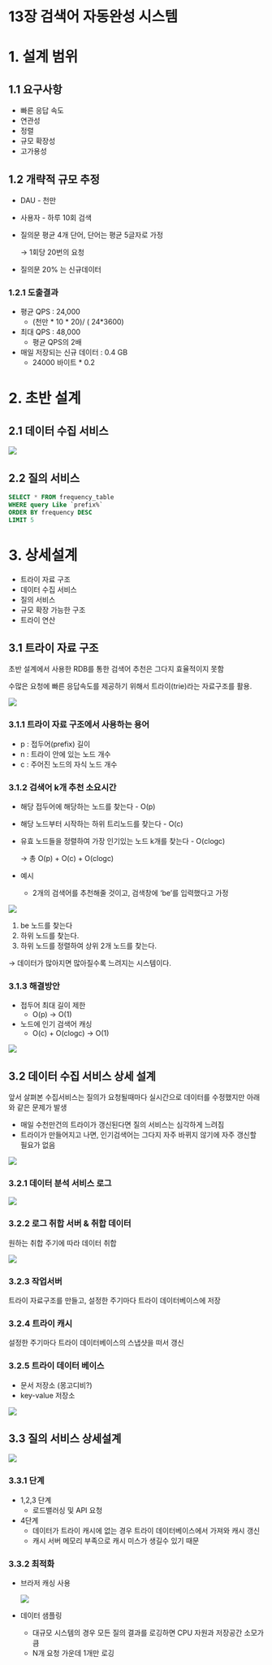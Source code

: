 # 13장 검색어 자동완성 시스템

# 1. 설계 범위

## 1.1 요구사항

- 빠른 응답 속도
- 연관성
- 정렬
- 규모 확장성
- 고가용성

## 1.2 개략적 규모 추정

- DAU - 천만
- 사용자 - 하루 10회 검색
- 질의문 평균 4개 단어, 단어는 평균 5글자로 가정

  → 1회당 20번의 요청

- 질의문 20% 는 신규데이터

### 1.2.1 도출결과

- 평균 QPS : 24,000
    - (천만 * 10 * 20)/ ( 24*3600)
- 최대 QPS : 48,000
    - 평균 QPS의 2배
- 매일 저장되는 신규 데이터 : 0.4 GB
    - 24000 바이트 * 0.2

# 2. 초반 설계

## 2.1 데이터 수집 서비스

<img src="1.png"/>

## 2.2 질의 서비스

```sql
SELECT * FROM frequency_table 
WHERE query Like `prefix%`
ORDER BY frequency DESC
LIMIT 5
```

# 3. 상세설계

- 트라이 자료 구조
- 데이터 수집 서비스
- 질의 서비스
- 규모 확장 가능한 구조
- 트라이 연산

## 3.1 트라이 자료 구조

초반 설계에서 사용한 RDB를 통한 검색어 추천은 그다지 효율적이지 못함

수많은 요청에 빠른 응답속도를 제공하기 위해서 트라이(trie)라는 자료구조를 활용.

<img src="2.png"/>

### 3.1.1 트라이 자료 구조에서 사용하는 용어

- p : 접두어(prefix) 길이
- n : 트라이 안에 있는 노드 개수
- c : 주어진 노드의 자식 노드 개수

### 3.1.2 검색어 k개 추천 소요시간

- 해당 접두어에 해당하는 노드를 찾는다 - O(p)
- 해당 노드부터 시작하는 하위 트리노드를 찾는다 - O(c)
- 유효 노드들을 정렬하여 가장 인기있는 노드 k개를 찾는다 - O(clogc)

  → 총 O(p) + O(c) + O(clogc)


- 예시
    - 2개의 검색어를 추천해줄 것이고, 검색창에 ‘be’를 입력했다고 가정

<img src="3.png"/>

1. be 노드를 찾는다
2. 하위 노드를 찾는다.
3. 하위 노드를 정렬하여 상위 2개 노드를 찾는다.

→ 데이터가 많아지면 많아질수록 느려지는 시스템이다.

### 3.1.3 해결방안

- 접두어 최대 길이 제한
    - O(p) → O(1)
- 노드에 인기 검색어 캐싱
    - O(c) + O(clogc) → O(1)

<img src="4.png"/>

## 3.2 데이터 수집 서비스 상세 설계

앞서 살펴본 수집서비스는 질의가 요청될때마다 실시간으로 데이터를 수정했지만 아래와 같은 문제가 발생

- 매일 수천만건의 트라이가 갱신된다면 질의 서비스는 심각하게 느려짐
- 트라이가 만들어지고 나면, 인기검색어는 그다지 자주 바뀌지 않기에 자주 갱신할 필요가 없음

<img src="5.png"/>

### 3.2.1 데이터 분석 서비스 로그

<img src="6.png"/>

### 3.2.2 로그 취합 서버 & 취합 데이터

원하는 취합 주기에 따라 데이터 취합

<img src="7.png"/>

### 3.2.3 작업서버

트라이 자료구조를 만들고, 설정한 주기마다 트라이 데이터베이스에 저장

### 3.2.4 트라이 캐시

설정한 주기마다 트라이 데이터베이스의 스냅샷을 떠서 갱신

### 3.2.5 트라이 데이터 베이스

- 문서 저장소 (몽고디비?)
- key-value 저장소

<img src="8.png"/>

## 3.3 질의 서비스 상세설계

<img src="9.png"/>

### 3.3.1 단계

- 1,2,3 단계
    - 로드밸러싱 및 API 요청
- 4단계
    - 데이터가 트라이 캐시에 없는 경우 트라이 데이터베이스에서 가져와 캐시 갱신
    - 캐시 서버 메모리 부족으로 캐시 미스가 생길수 있기 때문

### 3.3.2 최적화

- 브라저 캐싱 사용

  <img src="10.png"/>

- 데이터 샘플링
    - 대규모 시스템의 경우 모든 질의 결과를 로깅하면 CPU 자원과 저장공간 소모가 큼
    - N개 요청 가운데 1개만 로깅